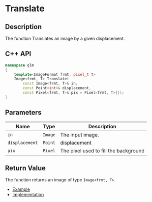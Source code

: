 # Translate

## Description
The function Translates an image by a given displacement.

## C++ API
```c++
namespace qlm
{
	template<ImageFormat frmt, pixel_t T>
	Image<frmt, T> Translate(
		const Image<frmt, T>& in,
		const Point<int>& displacement,
		const Pixel<frmt, T>& pix = Pixel<frmt, T>{});
}
```

## Parameters

| Name          | Type         | Description                                                         |
|---------------|--------------|---------------------------------------------------------------------|
| `in`          | `Image`      | The input image.                                                    |
| `displacement`| `Point`      | displacement                                                        |
| `pix`         | `Pixel`      | The pixel used to fill the background                               |

## Return Value
The function returns an image of type `Image<frmt, T>`.

* [Example](../../../Examples/Geometric%20Transformations/Translate)
* [Implementation](../../../../code/Translate.cpp)